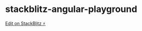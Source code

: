 # stackblitz-angular-playground

[Edit on StackBlitz ⚡️](https://stackblitz.com/edit/stackblitz-starters-u4zz6i)